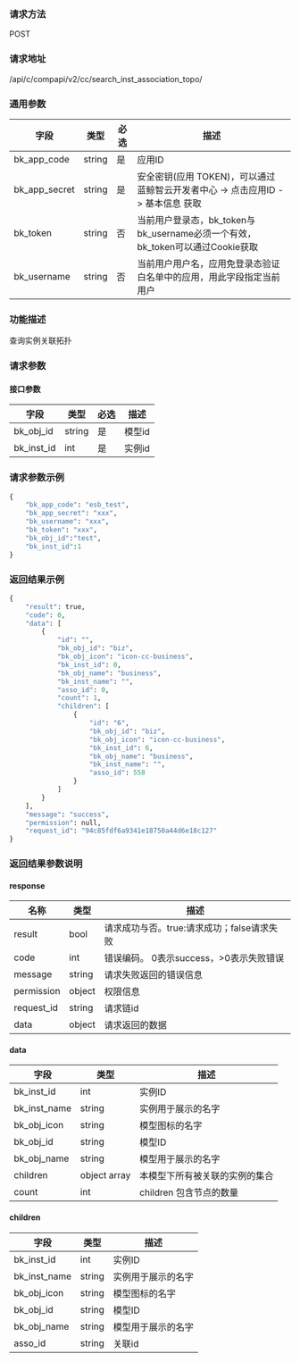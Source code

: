 
### 请求方法

POST


### 请求地址

/api/c/compapi/v2/cc/search_inst_association_topo/


### 通用参数

| 字段 | 类型 | 必选 |  描述 |
|-----------|------------|--------|------------|
| bk_app_code  |  string    | 是 | 应用ID     |
| bk_app_secret|  string    | 是 | 安全密钥(应用 TOKEN)，可以通过 蓝鲸智云开发者中心 -> 点击应用ID -> 基本信息 获取 |
| bk_token     |  string    | 否 | 当前用户登录态，bk_token与bk_username必须一个有效，bk_token可以通过Cookie获取 |
| bk_username  |  string    | 否 | 当前用户用户名，应用免登录态验证白名单中的应用，用此字段指定当前用户 |


### 功能描述

查询实例关联拓扑

### 请求参数



#### 接口参数

| 字段                | 类型   | 必选 | 描述 |
| ------------------- | ------ | ---- | ---- |
| bk_obj_id           | string | 是   | 模型id   |
| bk_inst_id          | int    | 是   | 实例id   |


### 请求参数示例

``` python
{
    "bk_app_code": "esb_test",
    "bk_app_secret": "xxx",
    "bk_username": "xxx",
    "bk_token": "xxx",
    "bk_obj_id":"test",
    "bk_inst_id":1
}
```


### 返回结果示例

```python
{
    "result": true,
    "code": 0,
    "data": [
        {
            "id": "",
            "bk_obj_id": "biz",
            "bk_obj_icon": "icon-cc-business",
            "bk_inst_id": 0,
            "bk_obj_name": "business",
            "bk_inst_name": "",
            "asso_id": 0,
            "count": 1,
            "children": [
                {
                    "id": "6",
                    "bk_obj_id": "biz",
                    "bk_obj_icon": "icon-cc-business",
                    "bk_inst_id": 6,
                    "bk_obj_name": "business",
                    "bk_inst_name": "",
                    "asso_id": 558
                }
            ]
        }
    ],
    "message": "success",
    "permission": null,
    "request_id": "94c85fdf6a9341e18750a44d6e18c127"
}
```

### 返回结果参数说明
#### response

| 名称    | 类型   | 描述                                       |
| ------- | ------ | ------------------------------------------ |
| result  | bool   | 请求成功与否。true:请求成功；false请求失败 |
| code    | int    | 错误编码。 0表示success，>0表示失败错误    |
| message | string | 请求失败返回的错误信息                     |
| permission    | object | 权限信息    |
| request_id    | string | 请求链id    |
| data    | object | 请求返回的数据                             |

#### data

| 字段         | 类型         | 描述                           |
| ------------ | ------------ | ------------------------------ |
| bk_inst_id   | int          | 实例ID                         |
| bk_inst_name | string       | 实例用于展示的名字             |
| bk_obj_icon  | string       | 模型图标的名字                 |
| bk_obj_id    | string       | 模型ID                         |
| bk_obj_name  | string       | 模型用于展示的名字             |
| children     | object array | 本模型下所有被关联的实例的集合 |
| count        | int          | children 包含节点的数量        |

#### children

| 字段        | 类型   | 描述               |
|-------------|--------|--------------------|
|bk_inst_id   | int    | 实例ID            |
|bk_inst_name | string | 实例用于展示的名字 |
|bk_obj_icon  | string | 模型图标的名字     |
|bk_obj_id    | string | 模型ID             |
|bk_obj_name  | string | 模型用于展示的名字 |
|asso_id  | string | 关联id |